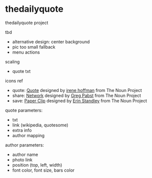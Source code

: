 thedailyquote
=============

thedailyquote project

tbd
* alternative design: center background
* pic too small fallback
* menu actions

scaling
* quote txt

icons ref
* quote: <a href="http://thenounproject.com/noun/quote/#icon-No23118" target="_blank">Quote</a> designed by <a href="http://thenounproject.com/i" target="_blank">irene hoffman</a> from The Noun Project
* share: <a href="http://thenounproject.com/noun/network/#icon-No14269" target="_blank">Network</a> designed by <a href="http://thenounproject.com/gregpabst" target="_blank">Greg Pabst</a> from The Noun Project
* save: <a href="http://thenounproject.com/noun/paper-clip/#icon-No17647" target="_blank">Paper Clip</a> designed by <a href="http://thenounproject.com/tinyxl" target="_blank">Erin Standley</a> from The Noun Project

quote parameters:
* txt
* link (wikipedia, quotesome)
* extra info
* author mapping

author parameters:
* author name
* photo link
* position (top, left, width)
* font color, font size, bars color